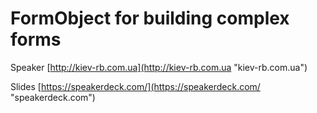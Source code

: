 FormObject for building complex forms
=

Speaker [http://kiev-rb.com.ua](http://kiev-rb.com.ua "kiev-rb.com.ua")

Slides [https://speakerdeck.com/](https://speakerdeck.com/ "speakerdeck.com")
